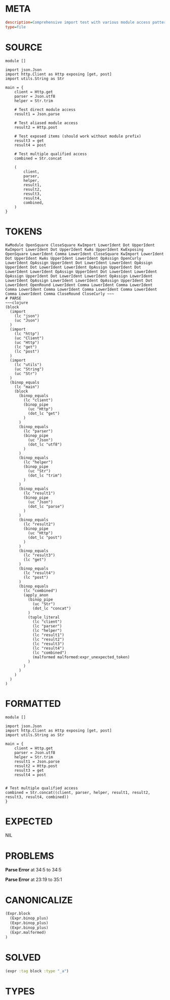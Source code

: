 # META
~~~ini
description=Comprehensive import test with various module access patterns
type=file
~~~
# SOURCE
~~~roc
module []

import json.Json
import http.Client as Http exposing [get, post]
import utils.String as Str

main = {
    client = Http.get
    parser = Json.utf8
    helper = Str.trim

    # Test direct module access
    result1 = Json.parse

    # Test aliased module access
    result2 = Http.post

    # Test exposed items (should work without module prefix)
    result3 = get
    result4 = post

    # Test multiple qualified access
    combined = Str.concat

    (
        client,
        parser,
        helper,
        result1,
        result2,
        result3,
        result4,
        combined,
    )
}
~~~
# TOKENS
~~~text
KwModule OpenSquare CloseSquare KwImport LowerIdent Dot UpperIdent KwImport LowerIdent Dot UpperIdent KwAs UpperIdent KwExposing OpenSquare LowerIdent Comma LowerIdent CloseSquare KwImport LowerIdent Dot UpperIdent KwAs UpperIdent LowerIdent OpAssign OpenCurly LowerIdent OpAssign UpperIdent Dot LowerIdent LowerIdent OpAssign UpperIdent Dot LowerIdent LowerIdent OpAssign UpperIdent Dot LowerIdent LowerIdent OpAssign UpperIdent Dot LowerIdent LowerIdent OpAssign UpperIdent Dot LowerIdent LowerIdent OpAssign LowerIdent LowerIdent OpAssign LowerIdent LowerIdent OpAssign UpperIdent Dot LowerIdent OpenRound LowerIdent Comma LowerIdent Comma LowerIdent Comma LowerIdent Comma LowerIdent Comma LowerIdent Comma LowerIdent Comma LowerIdent Comma CloseRound CloseCurly ~~~
# PARSE
~~~clojure
(block
  (import
    (lc "json")
    (uc "Json")
  )
  (import
    (lc "http")
    (uc "Client")
    (uc "Http")
    (lc "get")
    (lc "post")
  )
  (import
    (lc "utils")
    (uc "String")
    (uc "Str")
  )
  (binop_equals
    (lc "main")
    (block
      (binop_equals
        (lc "client")
        (binop_pipe
          (uc "Http")
          (dot_lc "get")
        )
      )
      (binop_equals
        (lc "parser")
        (binop_pipe
          (uc "Json")
          (dot_lc "utf8")
        )
      )
      (binop_equals
        (lc "helper")
        (binop_pipe
          (uc "Str")
          (dot_lc "trim")
        )
      )
      (binop_equals
        (lc "result1")
        (binop_pipe
          (uc "Json")
          (dot_lc "parse")
        )
      )
      (binop_equals
        (lc "result2")
        (binop_pipe
          (uc "Http")
          (dot_lc "post")
        )
      )
      (binop_equals
        (lc "result3")
        (lc "get")
      )
      (binop_equals
        (lc "result4")
        (lc "post")
      )
      (binop_equals
        (lc "combined")
        (apply_anon
          (binop_pipe
            (uc "Str")
            (dot_lc "concat")
          )
          (tuple_literal
            (lc "client")
            (lc "parser")
            (lc "helper")
            (lc "result1")
            (lc "result2")
            (lc "result3")
            (lc "result4")
            (lc "combined")
            (malformed malformed:expr_unexpected_token)
          )
        )
      )
    )
  )
)
~~~
# FORMATTED
~~~roc
module []

import json.Json
import http.Client as Http exposing [get, post]
import utils.String as Str

main = {
	client = Http.get
	parser = Json.utf8
	helper = Str.trim
	result1 = Json.parse
	result2 = Http.post
	result3 = get
	result4 = post
	

# Test multiple qualified access
combined = Str.concat((client, parser, helper, result1, result2, result3, result4, combined))
}
~~~
# EXPECTED
NIL
# PROBLEMS
**Parse Error**
at 34:5 to 34:5

**Parse Error**
at 23:19 to 35:1

# CANONICALIZE
~~~clojure
(Expr.block
  (Expr.binop_plus)
  (Expr.binop_plus)
  (Expr.binop_plus)
  (Expr.malformed)
)
~~~
# SOLVED
~~~clojure
(expr :tag block :type "_a")
~~~
# TYPES
~~~roc
~~~
